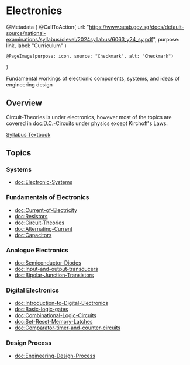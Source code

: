 # Electronics

@Metadata {
    @CallToAction(
        url: "https://www.seab.gov.sg/docs/default-source/national-examinations/syllabus/olevel/2024syllabus/6063_y24_sy.pdf",
        purpose: link,
        label: "Curriculum"
    )

    @PageImage(purpose: icon, source: "Checkmark", alt: "Checkmark")
}

Fundamental workings of electronic components, systems, and ideas of engineering design

## Overview

Circuit-Theories is under electronics, however most of the topics are covered in <doc:D.C.-Circuits> under physics except Kirchoff's Laws.

[Syllabus Textbook](https://drive.google.com/file/d/1reicOXFGnoNvsJZX34_EWkrOkL8CQwFp/view)

## Topics

### Systems
- <doc:Electronic-Systems>

### Fundamentals of Electronics
- <doc:Current-of-Electricity>
- <doc:Resistors>
- <doc:Circuit-Theories>
- <doc:Alternating-Current>
- <doc:Capacitors>

### Analogue Electronics
- <doc:Semiconductor-Diodes>
- <doc:Input-and-output-transducers>
- <doc:Bipolar-Junction-Transistors>

### Digital Electronics
- <doc:Introduction-to-Digital-Electronics>
- <doc:Basic-logic-gates>
- <doc:Combinational-Logic-Circuits>
- <doc:Set-Reset-Memory-Latches>
- <doc:Comparator-timer-and-counter-circuits>

### Design Process
- <doc:Engineering-Design-Process>